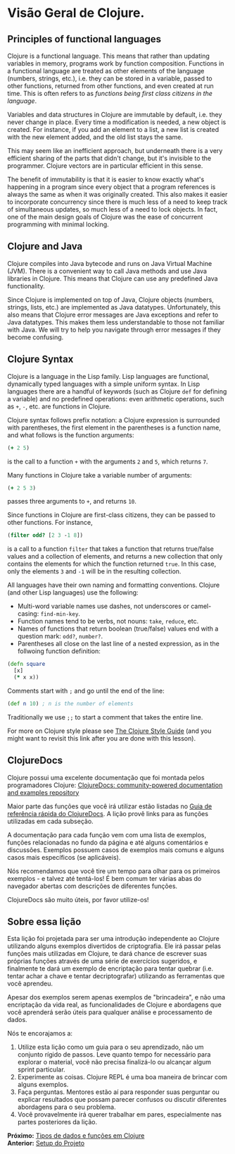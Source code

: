 # Visão Geral de Clojure.

## Principles of functional languages

Clojure is a functional language. This means that rather 
than updating variables in memory, programs work by function composition. Functions in a functional language are treated as other elements of the language (numbers, strings, etc.), i.e. they can be stored in a variable, passed to other functions, returned from other functions, and even created at run time. This is often refers to as *functions being first class citizens in the language*. 

Variables and data structures in Clojure are immutable by default, i.e. they never change in place. Every time a modification is needed, a new object is created. For instance, if you add an element to a list, a new list is created with the new element added, and the old list stays the same. 

This may seem like an inefficient approach, but underneath there is a very efficient sharing of the parts that didn't change, but it's invisible to the programmer. Clojure vectors are in particular efficient in this sense. 

The benefit of immutability is that it is easier to know exactly what's happening in a program since every object that a program references is always the same as when it was originally created. This also makes it easier to incorporate concurrency since there is much less of a need to keep track of simultaneous updates, so much less of a need to lock objects. In fact, one of the main design goals of Clojure was the ease of concurrent programming with minimal locking. 

## Clojure and Java

Clojure compiles into Java bytecode and runs on Java Virtual Machine (JVM). There is a convenient way to call Java methods and use Java libraries in Clojure. This means that Clojure can use any predefined Java functionality. 

Since Clojure is implemented on top of Java, Clojure objects (numbers, strings, lists, etc.) are implemented as Java datatypes. 
Unfortunately, this also means that Clojure error messages are Java exceptions and refer to Java datatypes. This makes them less understandable to those not familiar with Java. We will try to help you navigate through error messages if they become confusing. 

## Clojure Syntax 

Clojure is a language in the Lisp family. Lisp languages are functional, dynamically typed languages with a simple uniform syntax. In Lisp languages there are a handful of keywords (such as Clojure `def` for defining a variable) and no predefined operations: even arithmetic operations, such as `+`, `-`, etc. are functions in Clojure. 

Clojure syntax follows prefix notation: a Clojure expression is surrounded with parentheses, the first element in the parentheses is a function name, and what follows is the function arguments:
```clojure
(+ 2 5)
```
is the call to a function `+` with the arguments `2` and `5`, which returns `7`. 

Many functions in Clojure take a variable number of arguments: 
```clojure
(+ 2 5 3)
```
passes three arguments to `+`, and returns `10`. 

Since functions in Clojure are first-class citizens, they can be passed to other functions. For instance,
```clojure
(filter odd? [2 3 -1 8])
```
is a call to a function `filter` that takes a function that returns true/false values and a collection of elements, and returns a new collection that only contains the elements for which the function returned `true`. In this case, only the elements `3` and `-1` will be in the resulting collection. 

All languages have their own naming and formatting conventions. Clojure (and other Lisp languages) use the following:

* Multi-word variable names use dashes, not underscores or camel-casing: `find-min-key`.
* Function names tend to be verbs, not nouns: `take`, `reduce`, etc.
* Names of functions that return boolean (true/false) values end with a question mark: `odd?`, `number?`. 
* Parentheses all close on the last line of a nested expression, as in the follwoing function definition: 
```clojure
(defn square
  [x]
  (* x x))
```

Comments start with `;` and go until the end of the line:
```clojure
(def n 10) ; n is the number of elements
```
Traditionally we use `;;` to start a comment that takes the 
entire line. 

For more on Clojure style please see [The Clojure Style Guide](https://github.com/bbatsov/clojure-style-guide) (and you might want to revisit this link after you are done with this lesson). 

## ClojureDocs

Clojure possui uma excelente documentação que foi montada pelos programadores Clojure: [ClojureDocs: community-powered documentation and examples repository](https://clojuredocs.org/)

Maior parte das funções que você irá utilizar estão listadas no [Guia de referência rápida do ClojureDocs](https://clojuredocs.org/quickref). A lição provê links para as funções utilizadas em cada subseção.

A documentação para cada função vem com uma lista de exemplos, funções relacionadas no fundo da página e até alguns comentários e discussões. Exemplos possuem casos de exemplos mais comuns e alguns casos mais específicos (se aplicáveis).

Nós recomendamos que você tire um tempo para olhar para os primeiros exemplos - e talvez até tentá-los! É bem comum ter várias abas do navegador abertas com descrições de diferentes funções.

ClojureDocs são muito úteis, por favor utilize-os!

## Sobre essa lição

Esta lição foi projetada para ser uma introdução independente ao Clojure utilizando alguns exemplos divertidos de criptografia. Ele irá passar pelas funções mais utilizadas em Clojure, te dará chance de escrever suas próprias funções através de uma série de exercícios sugeridos, e finalmente te dará um exemplo de encriptação para tentar quebrar (i.e. tentar achar a chave e tentar decriptografar) utilizando as ferramentas que você aprendeu.

Apesar dos exemplos serem apenas exemplos de "brincadeira", e não uma encriptação da vida real, as funcionalidades de Clojure e abordagens que você aprenderá serão úteis para qualquer análise e processamento de dados.

Nós te encorajamos a:

1. Utilize esta lição como um guia para o seu aprendizado, não um conjunto rígido de passos. Leve quanto tempo for necessário para explorar o material, você não precisa finalizá-lo ou alcançar algum sprint particular.
2. Experimente as coisas. Clojure REPL é uma boa maneira de brincar com alguns exemplos.
3. Faça perguntas. Mentores estão aí para responder suas perguntar ou explicar resultados que possam parecer confusos ou discutir diferentes abordagens para o seu problema.
4. Você provavelmente irá querer trabalhar em pares, especialmente nas partes posteriores da lição.

**Próximo:** [Tipos de dados e funções em Clojure](3-functions.md)
<br />
**Anterior:** [Setup do Projeto](1-setup.md)
